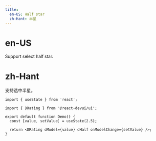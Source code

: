 ```yaml
---
title:
  en-US: Half star
  zh-Hant: 半星
---
```


# en-US

Support select half star.

# zh-Hant

支持选中半星。

```tsx
import { useState } from 'react';

import { DRating } from '@react-devui/ui';

export default function Demo() {
  const [value, setValue] = useState(2.5);

  return <DRating dModel={value} dHalf onModelChange={setValue} />;
}
```
